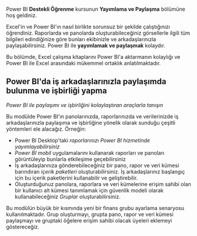 Power BI **Destekli Öğrenme** kursunun **Yayımlama ve Paylaşma** bölümüne hoş geldiniz.

Excel'in ve Power BI'ın nasıl birlikte sorunsuz bir şekilde çalıştığınızı öğrendiniz. Raporlarda ve panolarda oluşturabileceğiniz görsellerle ilgili tüm bilgileri edindiğinize göre bunları ekibinizle ve arkadaşlarınızla paylaşabilirsiniz. Power BI ile **yayımlamak ve paylaşmak** kolaydır.

Bu bölümde, Excel çalışma kitaplarını Power BI'a aktarmanın kolaylığı ve Power BI ile Excel arasındaki mükemmel ortaklık anlatılmaktadır.

## <a name="share-and-collaborate-with-colleagues-in-power-bi"></a>Power BI'da iş arkadaşlarınızla paylaşımda bulunma ve işbirliği yapma
*Power BI ile paylaşımı ve işbirliğini kolaylaştıran araçlarla tanışın*

Bu modülde Power BI'ın panolarınızda, raporlarınızda ve verilerinizde iş arkadaşlarınızla paylaşıma ve işbirliğine yönelik olarak sunduğu çeşitli yöntemleri ele alacağız. Örneğin:

* Power BI Desktop'taki *raporlarınızı Power BI hizmetinde yayımlayabilirsiniz*
* *Power BI mobil* uygulamalarını kullanarak raporları ve panoları görüntüleyip bunlarla etkileşime geçebilirsiniz
* İş arkadaşlarınıza gönderebileceğiniz bir pano, rapor ve veri kümesi barındıran *içerik paketleri* oluşturabilirsiniz. İş arkadaşlarınız başlangıç için bu içerik paketlerini kullanabilir ve geliştirebilir.
* Oluşturduğunuz panolara, raporlara ve veri kümelerine erişim sahibi olan bir kullanıcı alt kümesi tanımlamak için güvenlik modeli olarak kullanabileceğiniz *Gruplar* oluşturabilirsiniz.

Bu modülün büyük bir kısmında yeni bir finans grubu ayarlama senaryosu kullanılmaktadır. Grup oluşturmayı, grupta pano, rapor ve veri kümesi paylaşmayı ve gruptaki öğelere erişim sahibi olacak üyeleri eklemeyi göstereceğiz.


